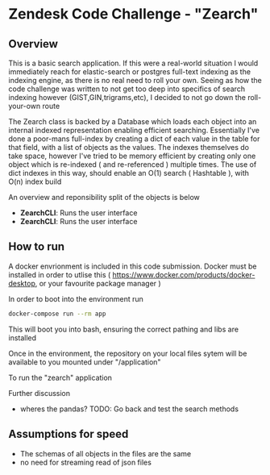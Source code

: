 # Zendesk Code Challenge - "Zearch"

## Overview

This is a basic search application. If this were a real-world situation I would immediately reach for elastic-search or postgres full-text indexing as the indexing engine, as there is no real need to roll your own. Seeing as how the code challenge was written to not get too deep into specifics of search indexing however (GIST,GIN,trigrams,etc), I decided to not go down the roll-your-own route

The Zearch class is backed by a Database which loads each object into an internal indexed representation enabling efficient searching. Essentially I've done a poor-mans full-index by creating a dict of each value in the table for that field, with a list of objects as the values. The indexes themselves do take space, however I've tried to be memory efficient by creating only one object which is re-indexed ( and re-referenced ) multiple times. The use of dict indexes in this way, should enable an O(1) search ( Hashtable ), with O(n) index build

An overview and reponsibility split of the objects is below
- **ZearchCLI**: Runs the user interface
- **ZearchCLI**: Runs the user interface


## How to run

A docker envrionment is included in this code submission. Docker must be installed in order to utlise this ( https://www.docker.com/products/docker-desktop, or your favourite package manager )

In order to boot into the environment run

```bash
docker-compose run --rm app
```

This will boot you into bash, ensuring the correct pathing and libs are installed

Once in the environment, the repository on your local files sytem will be available to you mounted under "/application"

To run the "zearch" application



Further discussion
- wheres the pandas?
TODO: Go back and test the search methods

Assumptions for speed
-------
- The schemas of all objects in the files are the same
- no need for streaming read of json files

